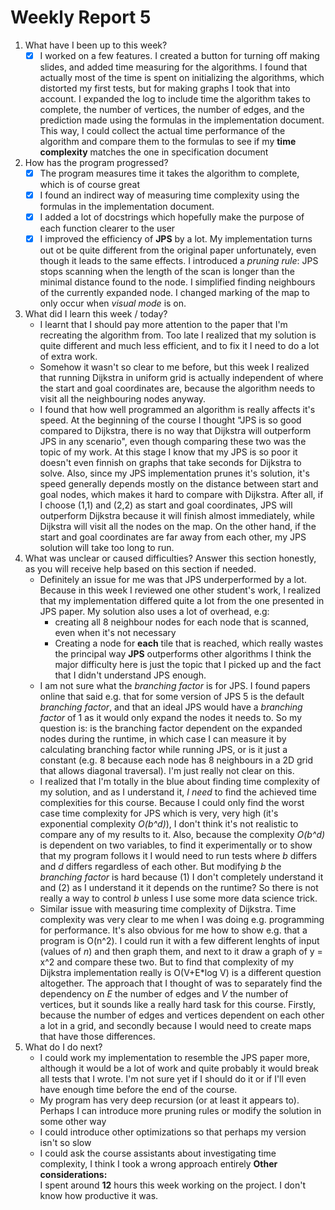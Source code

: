 # Weekly Report  5
1. What have I been up to this week? <br />
   - [x] I worked on a few features. I created a button for turning off making slides, and added time measuring for the algorithms. I found that actually most of the time is spent on initializing the algorithms, which distorted my first tests, but for making graphs I took that into account. I expanded the log to include time the algorithm takes to complete, the number of vertices, the number of edges, and the prediction made using the formulas in the implementation document. This way, I could collect the actual time performance of the algorithm and compare them to the formulas to see if my **time complexity** matches the one in specification document 
2. How has the program progressed? <br />
   - [x] The program measures time it takes the algorithm to complete, which is of course great
   - [x] I found an indirect way of measuring time complexity using the formulas in the implementation document.
   - [x] I added a lot of docstrings which hopefully make the purpose of each function clearer to the user
   - [x] I improved the efficiency of **JPS** by a lot. My implementation turns out ot be quite different from the original paper unfortunately, even though it leads to the same effects. I introduced a *pruning rule*: JPS stops scanning when the length of the scan is longer than the minimal distance found to the node. I simplified finding neighbours of the currently expanded node. I changed marking of the map to only occur when *visual mode* is on.
3. What did I learn this week / today? <br />
   - I learnt that I should pay more attention to the paper that I'm recreating the algorithm from. Too late I realized that my solution is quite different and much less efficient, and to fix it I need to do a lot of extra work.
   - Somehow it wasn't so clear to me before, but this week I realized that running Dijkstra in uniform grid is actually independent of where the start and goal coordinates are, because the algorithm needs to visit all the neighbouring nodes anyway.
   - I found that how well programmed an algorithm is really affects it's speed. At the beginning of the course I thought "JPS is so good compared to Dijkstra, there is no way that Dijkstra will outperform JPS in any scenario", even though comparing these two was the topic of my work. At this stage I know that my JPS is so poor it doesn't even finnish on graphs that take seconds for Dijkstra to solve. Also, since my JPS implementation prunes it's solution, it's speed generally depends mostly on the distance between start and goal nodes, which makes it hard to compare with Dijkstra. After all, if I choose (1,1) and (2,2) as start and goal coordinates, JPS will outperform Dijkstra because it will finish almost immediately, while Dijkstra will visit all the nodes on the map. On the other hand, if the start and goal coordinates are far away from each other, my JPS solution will take too long to run.
4. What was unclear or caused difficulties? Answer this section honestly, as you will receive help based on this section if needed.  <br />
   - Definitely an issue for me was that JPS underperformed by a lot. Because in this week I reviewed one other student's work, I realized that my implementation differed quite a lot from the one presented in JPS paper. My solution also uses a lot of overhead, e.g:
       - creating all 8 neighbour nodes for each node that is scanned, even when it's not necessary
       - Creating a node for **each** tile that is reached, which really wastes the principal way **JPS** outperforms other algorithms
   I think the major difficulty here is just the topic that I picked up and the fact that I didn't understand JPS enough. 
   - I am not sure what the *branching factor* is for JPS. I found papers online that said e.g. that for some version of JPS 5 is the default *branching factor*, and that an ideal JPS would have a *branching factor* of 1 as it would only expand the nodes it needs to. So my question is: is the branching factor dependent on the expanded nodes during the runtime, in which case I can measure it by calculating branching factor while running JPS, or is it just a constant (e.g. 8 because each node has 8 neighbours in a 2D grid that allows diagonal traversal). I'm just really not clear on this.
   - I realized that I'm totally in the blue about finding time complexity of my solution, and as I understand it, *I need* to find the achieved time complexities for this course. Because I could only find the worst case time complexity for JPS which is very, very high (it's exponential complexity *O(b^d)*), I don't think it's not realistic to compare any of my results to it. Also, because the complexity *O(b^d)* is dependent on two variables, to find it experimentally or to show that my program follows it I would need to run tests where *b* differs and *d* differs regardless of each other. But modifying *b* the *branching factor* is hard because (1) I don't completely understand it and (2) as I understand it it depends on the runtime? So there is not really a way to control *b* unless I use some more data science trick.
   - Similar issue with measuring time complexity of Dijkstra. Time complexity was very clear to me when I was doing e.g. programming for performance. It's also obvious for me how to show e.g. that a program is O(n^2). I could run it with a few different lenghts of input (values of *n*) and then graph them, and next to it draw a graph of y = x^2 and compare these two. But to find that complexity of my Dijkstra implementation really is O(V+E*log V) is a different question altogether. The approach that I thought of was to separately find the dependency on *E* the number of edges and *V* the number of vertices, but it sounds like a really hard task for this course. Firstly, because the number of edges and vertices dependent on each other a lot in a grid, and secondly because I would need to create maps that have those differences. 
4. What do I do next? <br />
   - I could work my implementation to resemble the JPS paper more, although it would be a lot of work and quite probably it would break all tests that I wrote. I'm not sure yet if I should do it or if I'll even have enough time before the end of the course.
   - My program has very deep recursion (or at least it appears to). Perhaps I can introduce more pruning rules or modify the solution in some other way
   - I could introduce other optimizations so that perhaps my version isn't so slow
   - I could ask the course assistants about investigating time complexity, I think I took a wrong approach entirely
**Other considerations:** <br />
I spent around **12** hours this week working on the project. I don't know how productive it was.<br />
 
